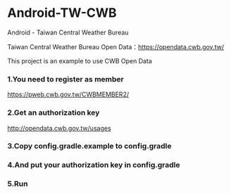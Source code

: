 # Android-TW-CWB
Android - Taiwan Central Weather Bureau

Taiwan Central Weather Bureau Open Data：https://opendata.cwb.gov.tw/

This project is an example to use CWB Open Data

### 1.You need to register as member
https://pweb.cwb.gov.tw/CWBMEMBER2/

### 2.Get an authorization key
http://opendata.cwb.gov.tw/usages

### 3.Copy config.gradle.example to config.gradle

### 4.And put your authorization key in config.gradle

### 5.Run
